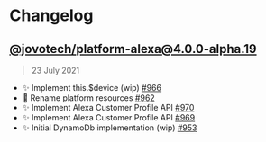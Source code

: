 # Changelog

## [@jovotech/platform-alexa@4.0.0-alpha.19]()

> 23 July 2021

- ✨ Implement this.$device (wip) [#966](https://github.com/jovotech/jovo-framework/pull/966)
- 🚚 Rename platform resources [#962](https://github.com/jovotech/jovo-framework/pull/962)
- ✨ Implement Alexa Customer Profile API [#970](https://github.com/jovotech/jovo-framework/pull/970)
- ✨ Implement Alexa Customer Profile API [#969](https://github.com/jovotech/jovo-framework/pull/969)
- ✨ Initial DynamoDb implementation (wip) [#953](https://github.com/jovotech/jovo-framework/pull/953)
